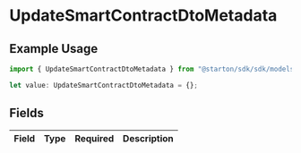 # UpdateSmartContractDtoMetadata

## Example Usage

```typescript
import { UpdateSmartContractDtoMetadata } from "@starton/sdk/sdk/models/shared";

let value: UpdateSmartContractDtoMetadata = {};
```

## Fields

| Field       | Type        | Required    | Description |
| ----------- | ----------- | ----------- | ----------- |